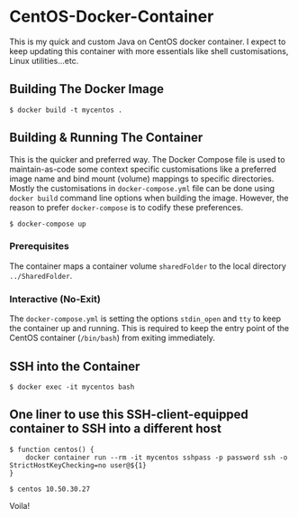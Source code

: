 # CentOS-Docker-Container
This is my quick and custom Java on CentOS docker container. I expect to keep updating this container with more essentials like shell customisations, Linux utilities...etc.
## Building The Docker Image
```
$ docker build -t mycentos .
```

## Building & Running The Container
This is the quicker and preferred way. The Docker Compose file is used to maintain-as-code some context specific customisations like a preferred image name and bind mount (volume) mappings to specific directories. Mostly the customisations in `docker-compose.yml` file can be done using `docker build` command line 
options when building the image. However, the reason to prefer `docker-compose` is to codify these preferences.
```
$ docker-compose up
```

### Prerequisites
The container maps a container volume `sharedFolder` to the local directory `../SharedFolder`.

### Interactive (No-Exit)
The `docker-compose.yml` is setting the options `stdin_open` and `tty` to keep the container up and running.
This is required to keep the entry point of the CentOS container (`/bin/bash`) from exiting immediately.

## SSH into the Container
```
$ docker exec -it mycentos bash
``` 

## One liner to use this SSH-client-equipped container to SSH into a different host
```
$ function centos() {
    docker container run --rm -it mycentos sshpass -p password ssh -o StrictHostKeyChecking=no user@${1}
}

$ centos 10.50.30.27
```

Voila!
